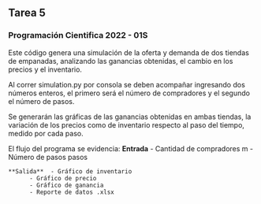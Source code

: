 ## Tarea 5
### Programación Cientifica 2022 - 01S

Este código genera una simulación de la oferta y demanda de dos tiendas de empanadas, analizando las ganancias obtenidas, el cambio en los precios y el inventario.

Al correr simulation.py por consola se deben acompañar ingresando dos números enteros, el primero será el número de compradores y el segundo el número de pasos.

Se generarán las gráficas de las ganancias obtenidas en ambas tiendas, la variación de los precios como de inventario respecto al paso del tiempo, medido por cada paso. 

El flujo del programa se evidencia:
	**Entrada** - Cantidad de compradores m
		     - Número de pasos pasos

	**Salida**  - Gráfico de inventario
          - Gráfico de precio
          - Gráfico de ganancia
          - Reporte de datos .xlsx
